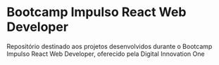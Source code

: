 # Bootcamp Impulso React Web Developer
Repositório destinado aos projetos desenvolvidos durante o Bootcamp Impulso React Web Developer, oferecido pela Digital Innovation One
